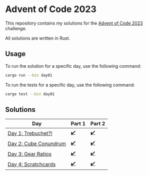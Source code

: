 # Advent of Code 2023

This repository contains my solutions for the [Advent of Code 2023](https://adventofcode.com/2023) challenge.

All solutions are written in Rust.

## Usage

To run the solution for a specific day, use the following command:

```bash
cargo run --bin day01
```

To run the tests for a specific day, use the following command:

```bash
cargo test --bin day01
```

## Solutions

| Day                                                          | Part 1                       | Part 2                       |
| ------------------------------------------------------------ | ---------------------------- | ---------------------------- |
| [Day 1: Trebuchet?!](https://adventofcode.com/2023/day/1)    | [✔️](day01/src/main.rs)      | [✔️](day01/src/main.rs)      |
| [Day 2: Cube Conundrum](https://adventofcode.com/2023/day/2) | [✔️](day02/src/main.rs)      | [✔️](day02/src/main.rs)      |
| [Day 3: Gear Ratios](https://adventofcode.com/2023/day/3)    | [✔️](day03/src/schematic.rs) | [✔️](day03/src/schematic.rs) |
| [Day 4: Scratchcards ](https://adventofcode.com/2023/day/4)  | [✔️](day04/src/scratchcard.rs)      | [✔️](day04/src/scratchcard.rs)      |
